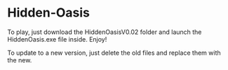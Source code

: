 # Hidden-Oasis
To play, just download the HiddenOasisV0.02 folder and launch the HiddenOasis.exe file inside. Enjoy!

To update to a new version, just delete the old files and replace them with the new.
